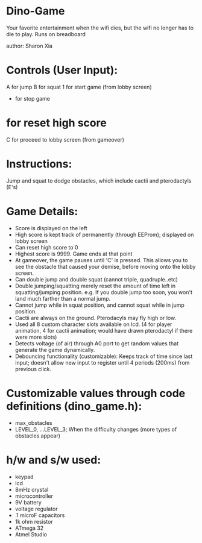# Dino-Game
Your favorite entertainment when the wifi dies, but the wifi no longer has to die to play. Runs on breadboard 

author: Sharon Xia


# Controls (User Input):
A for jump
B for squat
1 for start game (from lobby screen)
* for stop game
# for reset high score
C for proceed to lobby screen (from gameover)


# Instructions:
Jump and squat to dodge obstacles, which include cactii and pterodactyls (E's)


# Game Details:
* Score is displayed on the left
* High score is kept track of permanently (through EEProm); displayed on lobby screen
* Can reset high score to 0
* Highest score is 9999. Game ends at that point
* At gameover, the game pauses until 'C' is pressed. This allows you to see the obstacle that caused your demise, before moving onto the lobby screen. 
* Can double jump and double squat (cannot triple, quadruple..etc)
* Double jumping/squatting merely reset the amount of time left in squatting/jumping position. e.g. If you double jump too soon, you won't land much farther than a normal jump. 
* Cannot jump while in squat position, and cannot squat while in jump position.
* Cactii are always on the ground. Pterodacyls may fly high or low. 
* Used all 8 custom character slots available on lcd. (4 for player animation, 4 for cactii animation; would have drawn pterodactyl if there were more slots)
* Detects voltage (of air) through A0 port to get random values that generate the game dynamically. 
* Debouncing functionality (customizable): Keeps track of time since last input; doesn't allow new input to register until 4 periods (200ms) from previous click.


# Customizable values through code definitions (dino_game.h):
* max_obstacles
* LEVEL_0, ...LEVEL_3; When the difficulty changes (more types of obstacles appear)


# h/w and s/w used:
* keypad
* lcd
* 8mHz crystal
* microcontroller
* 9V battery
* voltage regulator
* .1 microF capacitors
* 1k ohm resistor
* ATmega 32
* Atmel Studio
